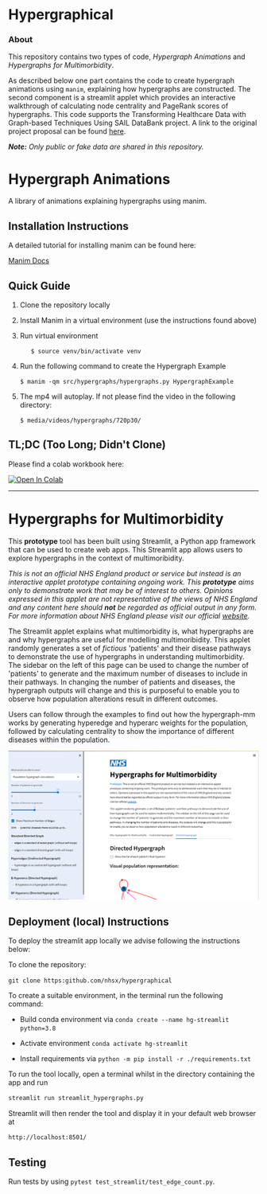 # Hypergraphical

### About

This repository contains two types of code, _Hypergraph Animations_ and _Hypergraphs for Multimorbidity_. 

As described below one part 
contains the code to create hypergraph animations using `manim`, explaining how 
hypergraphs are constructed. The second component is a streamlit applet which 
provides an interactive walkthrough of calculating node centrality and 
PageRank scores of hypergraphs. This code supports the Transforming Healthcare 
Data with Graph-based Techniques Using SAIL DataBank project. A link to the 
original project proposal can be found [here](https://nhsx.github.io/nhsx-internship-projects/).

_**Note:** Only public or fake data are shared in this repository._

# Hypergraph Animations

A library of animations explaining hypergraphs using manim.


## Installation Instructions

A detailed tutorial for installing manim can be found here:

[Manim Docs](https://docs.manim.community/en/stable/installation.html)

## Quick Guide

1. Clone the repository locally
2. Install Manim in a virtual environment (use the instructions found above)
3. Run virtual environment
   
   ```
      $ source venv/bin/activate venv
   ```
   
4. Run the following command to create the Hypergraph Example

    ```
    $ manim -qm src/hypergraphs/hypergraphs.py HypergraphExample
    ```
   
5. The mp4 will autoplay. If not please find the video in the following directory:

   ``` 
   $ media/videos/hypergraphs/720p30/
   
   ```

## TL;DC (Too Long; Didn't Clone)

Please find a colab workbook here:

[![Open In Colab](https://colab.research.google.com/assets/colab-badge.svg)](https://colab.research.google.com/github/nhsx/hypergraphical/blob/workbooks/hypergraph-animations.ipynb)

----------------------


# Hypergraphs for Multimorbidity

This __prototype__ tool has been built using Streamlit, a Python app framework that can be used to create web apps. This Streamlit app allows users to explore hypergraphs in the context of multimoribidity. 

_This is not an official NHS England product or service but instead is an interactive applet prototype containing ongoing work.
This __prototype__ aims only to demonstrate work that may be of interest to others.
Opinions expressed in this applet are not representative of the views of NHS England
and any content here should __not__ be regarded as official output in any form.
For more information about NHS England please visit our official 
[website](https://www.england.nhs.uk/)._

The Streamlit applet explains what multimorbidity is, what hypergraphs are and why hypergraphs are useful for modelling multimoribidity. This applet randomly generates a set of _fictious_ 'patients' and their disease pathways to demonstrate the use of hypergraphs in understanding multimorbidity. The 
sidebar on the left of this page can be used to change the number of 'patients' to 
generate and the maximum number of diseases to include in their pathways.
In changing the number of patients and diseases, the hypergraph outputs will change 
and this is purposeful to enable you to observe how population alterations result in different outcomes.

Users can follow through the examples to find out how the hypergraph-mm works by generating hyperedge and hyperarc weights for the population, followed by calculating centrality to show the importance of different diseases within the population. 

![Hypergraphs for Multimoribidity Tool](/images/streamlit_screenshot.PNG)

## Deployment (local) Instructions

To deploy the streamlit app locally we advise following the instructions below:

To clone the repository:

`git clone https:github.com/nhsx/hypergraphical`

To create a suitable environment, in the terminal run the following command:

* Build conda environment via `conda create --name hg-streamlit python=3.8`

* Activate environment `conda activate hg-streamlit`

* Install requirements via `python -m pip install -r ./requirements.txt`

To run the tool locally, open a terminal whilst in the directory containing the app and run

```bash
streamlit run streamlit_hypergraphs.py
```

Streamlit will then render the tool and display it in your default web browser at

```bash
http://localhost:8501/
```

## Testing

Run tests by using `pytest test_streamlit/test_edge_count.py`.